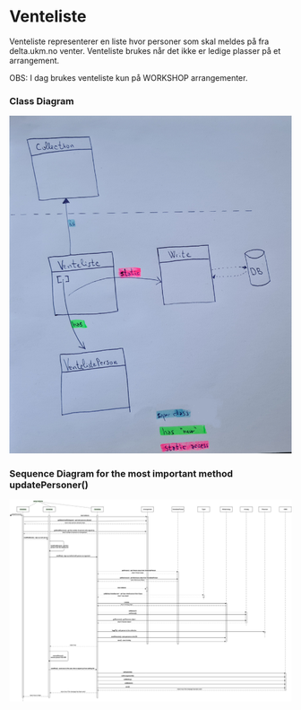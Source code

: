 # Venteliste
Venteliste representerer en liste hvor personer som skal meldes på fra delta.ukm.no venter. Venteliste brukes når det ikke er ledige plasser på et arrangement.

OBS: I dag brukes venteliste kun på WORKSHOP arrangementer.

### Class Diagram
![This is an image](klassediagram.jpg)


### Sequence Diagram for the most important method updatePersoner() 
![This is an image](sequence_diagram.jpg)


